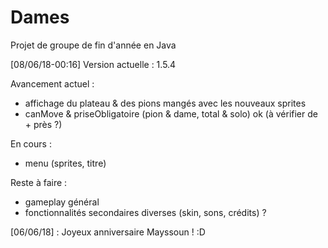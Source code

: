 # Dames
Projet de groupe de fin d'année en Java

[08/06/18-00:16]
Version actuelle : 1.5.4

Avancement actuel :
  - affichage du plateau & des pions mangés avec les nouveaux sprites
  - canMove & priseObligatoire (pion & dame, total & solo) ok (à vérifier de + près ?)
  
 En cours :
  - menu (sprites, titre)
  
Reste à faire :
  - gameplay général
  - fonctionnalités secondaires diverses (skin, sons, crédits) ?
  
 [06/06/18] : Joyeux anniversaire Mayssoun ! :D

